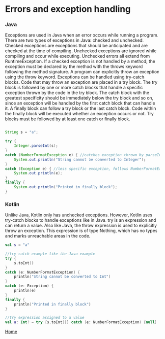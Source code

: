 # Errors and exception handling

### Java
Exceptions are used in Java when an error occurs while running a program. There are two types of exceptions in Java: checked and unchecked. Checked exceptions are exceptions that should be anticipated and are checked at the time of compiling. Unchecked exceptions are ignored while compiling and occur while executing. Unchecked errors all extend from RuntimeException. If a checked exception is not handled by a method, the exception must be declared by the method with the throws keyword following the method signature. A program can explicitly throw an exception using the throw keyword. Exceptions can be handled using try-catch blocks. Code that may throw an exception are placed in a try block. The try block is followed by one or more catch blocks that handle a specific exception thrown by the code in the try block. The catch block with the greatest specificity should be immediately below the try block and so on, since an exception will be handled by the first catch block that can handle it. A finally block can follow a try block or the last catch block. Code within the finally block will be executed whether an exception occurs or not. Try blocks must be followed by at least one catch or finally block.

```java

String s = "a";

try {
	Integer.parseInt(s);
}
catch (NumberFormatException e) { //catches exception thrown by parseInt
	System.out.println("String cannot be converted to Integer");
}
catch (Exception e) { //less specific exception, follows NumberFormatException
	System.out.println(e);
}
finally {
	System.out.println("Printed in finally block");
}
```

### Kotlin
Unlike Java, Kotlin only has unchecked exceptions. However, Kotlin uses try-catch blocks to handle exceptions like in Java. try is an expression and can return a value. Also like Java, the throw expression is used to explicitly throw an exception. This expression is of type Nothing, which has no types and marks unreachable areas in the code.

```kotlin
val s = "a"

//try-catch example like the Java example
try {
	s.toInt()
}
catch (e: NumberFormatException) {
	println("String cannot be converted to Int")
}
catch (e: Exception) {
	println(e)
}
finally {
	println("Printed in finally block")
}
```

```kotlin
//try expression assigned to a value
val a: Int? = try {s.toInt()} catch (e: NumberFormatException) {null} 
```

[Home](../README.md)